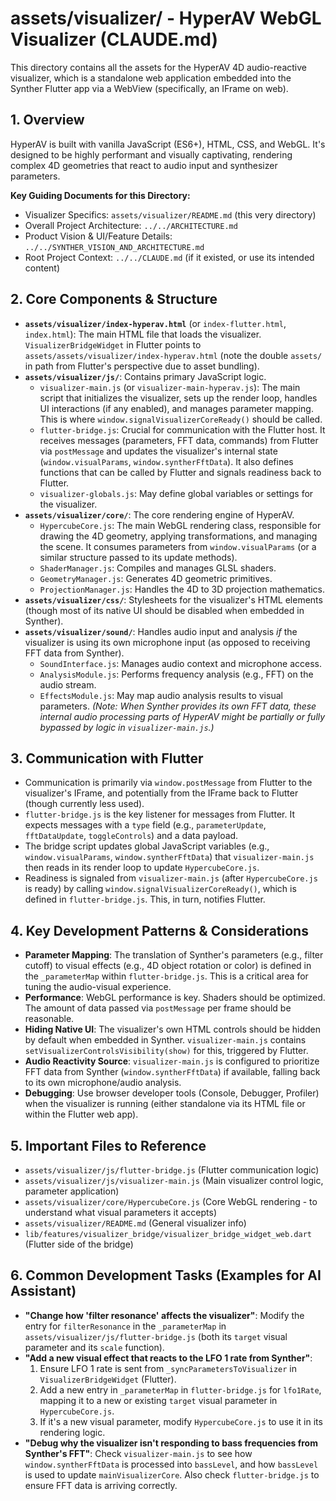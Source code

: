 # assets/visualizer/ - HyperAV WebGL Visualizer (CLAUDE.md)

This directory contains all the assets for the HyperAV 4D audio-reactive visualizer, which is a standalone web application embedded into the Synther Flutter app via a WebView (specifically, an IFrame on web).

## 1. Overview

HyperAV is built with vanilla JavaScript (ES6+), HTML, CSS, and WebGL. It's designed to be highly performant and visually captivating, rendering complex 4D geometries that react to audio input and synthesizer parameters.

**Key Guiding Documents for this Directory:**
- Visualizer Specifics: `assets/visualizer/README.md` (this very directory)
- Overall Project Architecture: `../../ARCHITECTURE.md`
- Product Vision & UI/Feature Details: `../../SYNTHER_VISION_AND_ARCHITECTURE.md`
- Root Project Context: `../../CLAUDE.md` (if it existed, or use its intended content)

## 2. Core Components & Structure

-   **`assets/visualizer/index-hyperav.html`** (or `index-flutter.html`, `index.html`): The main HTML file that loads the visualizer. `VisualizerBridgeWidget` in Flutter points to `assets/assets/visualizer/index-hyperav.html` (note the double `assets/` in path from Flutter's perspective due to asset bundling).
-   **`assets/visualizer/js/`**: Contains primary JavaScript logic.
    -   `visualizer-main.js` (or `visualizer-main-hyperav.js`): The main script that initializes the visualizer, sets up the render loop, handles UI interactions (if any enabled), and manages parameter mapping. This is where `window.signalVisualizerCoreReady()` should be called.
    -   `flutter-bridge.js`: Crucial for communication with the Flutter host. It receives messages (parameters, FFT data, commands) from Flutter via `postMessage` and updates the visualizer's internal state (`window.visualParams`, `window.syntherFftData`). It also defines functions that can be called by Flutter and signals readiness back to Flutter.
    -   `visualizer-globals.js`: May define global variables or settings for the visualizer.
-   **`assets/visualizer/core/`**: The core rendering engine of HyperAV.
    -   `HypercubeCore.js`: The main WebGL rendering class, responsible for drawing the 4D geometry, applying transformations, and managing the scene. It consumes parameters from `window.visualParams` (or a similar structure passed to its update methods).
    -   `ShaderManager.js`: Compiles and manages GLSL shaders.
    -   `GeometryManager.js`: Generates 4D geometric primitives.
    -   `ProjectionManager.js`: Handles the 4D to 3D projection mathematics.
-   **`assets/visualizer/css/`**: Stylesheets for the visualizer's HTML elements (though most of its native UI should be disabled when embedded in Synther).
-   **`assets/visualizer/sound/`**: Handles audio input and analysis *if* the visualizer is using its own microphone input (as opposed to receiving FFT data from Synther).
    -   `SoundInterface.js`: Manages audio context and microphone access.
    -   `AnalysisModule.js`: Performs frequency analysis (e.g., FFT) on the audio stream.
    -   `EffectsModule.js`: May map audio analysis results to visual parameters.
    *(Note: When Synther provides its own FFT data, these internal audio processing parts of HyperAV might be partially or fully bypassed by logic in `visualizer-main.js`.)*

## 3. Communication with Flutter

-   Communication is primarily via `window.postMessage` from Flutter to the visualizer's IFrame, and potentially from the IFrame back to Flutter (though currently less used).
-   `flutter-bridge.js` is the key listener for messages from Flutter. It expects messages with a `type` field (e.g., `parameterUpdate`, `fftDataUpdate`, `toggleControls`) and a data payload.
-   The bridge script updates global JavaScript variables (e.g., `window.visualParams`, `window.syntherFftData`) that `visualizer-main.js` then reads in its render loop to update `HypercubeCore.js`.
-   Readiness is signaled from `visualizer-main.js` (after `HypercubeCore.js` is ready) by calling `window.signalVisualizerCoreReady()`, which is defined in `flutter-bridge.js`. This, in turn, notifies Flutter.

## 4. Key Development Patterns & Considerations

-   **Parameter Mapping**: The translation of Synther's parameters (e.g., filter cutoff) to visual effects (e.g., 4D object rotation or color) is defined in the `_parameterMap` within `flutter-bridge.js`. This is a critical area for tuning the audio-visual experience.
-   **Performance**: WebGL performance is key. Shaders should be optimized. The amount of data passed via `postMessage` per frame should be reasonable.
-   **Hiding Native UI**: The visualizer's own HTML controls should be hidden by default when embedded in Synther. `visualizer-main.js` contains `setVisualizerControlsVisibility(show)` for this, triggered by Flutter.
-   **Audio Reactivity Source**: `visualizer-main.js` is configured to prioritize FFT data from Synther (`window.syntherFftData`) if available, falling back to its own microphone/audio analysis.
-   **Debugging**: Use browser developer tools (Console, Debugger, Profiler) when the visualizer is running (either standalone via its HTML file or within the Flutter web app).

## 5. Important Files to Reference

-   `assets/visualizer/js/flutter-bridge.js` (Flutter communication logic)
-   `assets/visualizer/js/visualizer-main.js` (Main visualizer control logic, parameter application)
-   `assets/visualizer/core/HypercubeCore.js` (Core WebGL rendering - to understand what visual parameters it accepts)
-   `assets/visualizer/README.md` (General visualizer info)
-   `lib/features/visualizer_bridge/visualizer_bridge_widget_web.dart` (Flutter side of the bridge)

## 6. Common Development Tasks (Examples for AI Assistant)

-   **"Change how 'filter resonance' affects the visualizer"**: Modify the entry for `filterResonance` in the `_parameterMap` in `assets/visualizer/js/flutter-bridge.js` (both its `target` visual parameter and its `scale` function).
-   **"Add a new visual effect that reacts to the LFO 1 rate from Synther"**:
    1.  Ensure LFO 1 rate is sent from `_syncParametersToVisualizer` in `VisualizerBridgeWidget` (Flutter).
    2.  Add a new entry in `_parameterMap` in `flutter-bridge.js` for `lfo1Rate`, mapping it to a new or existing `target` visual parameter in `HypercubeCore.js`.
    3.  If it's a new visual parameter, modify `HypercubeCore.js` to use it in its rendering logic.
-   **"Debug why the visualizer isn't responding to bass frequencies from Synther's FFT"**: Check `visualizer-main.js` to see how `window.syntherFftData` is processed into `bassLevel`, and how `bassLevel` is used to update `mainVisualizerCore`. Also check `flutter-bridge.js` to ensure FFT data is arriving correctly.
